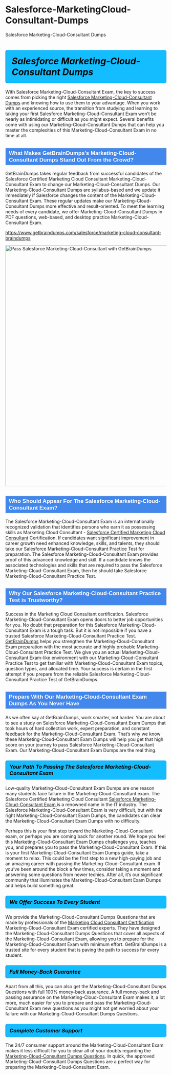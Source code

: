 # Salesforce-MarketingCloud-Consultant-Dumps
Salesforce Marketing-Cloud-Consultant Dumps
<h1><strong><span style="display: block; color: #000000; background: #14BDFF; border: 0.5px solid #AED6F1; border-left: 3px solid #3498DB; padding: .6em; border-radius: 6px;">                     <em>Salesforce Marketing-Cloud-Consultant <span class="exam_variation">Dumps</span> </em>                </span></strong>            </h1>                        <p>With Salesforce Marketing-Cloud-Consultant Exam, the key to success comes from picking the right <a href="https://www.getbraindumps.com/salesforce/marketing-cloud-consultant-braindumps">Salesforce Marketing-Cloud-Consultant <span class="exam_variation">Dumps</span></a> and             knowing how to use them to your advantage.             When you work with an experienced source, the transition from studying and learning to taking your first Salesforce Marketing-Cloud-Consultant Exam             won’t be nearly as intimidating or difficult as you might expect. Several benefits come with using our Marketing-Cloud-Consultant <span class="exam_variation">Dumps</span> that can             help you master the complexities of this Marketing-Cloud-Consultant Exam in no time at all.</p>                        <h2 style="background: #4287ec; border: 1px solid #cccccc; padding: 5px 10px;">                <span style="color: #ffffff;">                    <span style="font-size: 11pt;">                        <span style="line-height: normal;">                            <span style="font-family: Calibri,sans-serif;">                                <strong>                                    <span style="font-size: 13.0pt;">What Makes GetBrainDumps's Marketing-Cloud-Consultant <span class="exam_variation">Dumps</span> Stand Out From the Crowd?</span>                                </strong>                            </span>                        </span>                    </span>                </span>            </h2>                        <p>GetBrainDumps takes regular feedback from successful candidates of the Salesforce Certified Marketing Cloud Consultant Marketing-Cloud-Consultant Exam to change             our Marketing-Cloud-Consultant <span class="exam_variation">Dumps</span>. Our Marketing-Cloud-Consultant <span class="exam_variation">Dumps</span> are syllabus-based and we update it immediately if Salesforce changes             the content of the Marketing-Cloud-Consultant Exam.             These regular updates make our Marketing-Cloud-Consultant <span class="exam_variation">Dumps</span> more effective and result-oriented. To meet the learning needs of every candidate,             we offer Marketing-Cloud-Consultant <span class="exam_variation">Dumps</span> in PDF questions, web-based, and desktop practice Marketing-Cloud-Consultant Exam.</p>                                    <p><a href="https://www.getbraindumps.com/salesforce/marketing-cloud-consultant-braindumps">https://www.getbraindumps.com/salesforce/marketing-cloud-consultant-braindumps</a></p>                        <p><a href="https://www.getbraindumps.com/"><img src="https://www.getbraindumps.com/images/get-updated-exam-questions-with-discount-getbraindumps.jpg" class="postImage" alt="Pass Salesforce Marketing-Cloud-Consultant with GetBrainDumps" width="750"></a></p>                                        <h2 style="background: #4287ec; border: 1px solid #cccccc; padding: 5px 10px;">                <span style="color: #ffffff;">                    <span style="font-size: 11pt;">                        <span style="line-height: normal;">                            <span style="font-family: Calibri,sans-serif;">                                <strong>                                    <span style="font-size: 13.0pt;">Who Should Appear For The Salesforce Marketing-Cloud-Consultant Exam?</span>                                </strong>                            </span>                        </span>                    </span>                </span>            </h2>                        <p>The Salesforce Marketing-Cloud-Consultant Exam is an internationally recognized validation that identifies persons who earn it as possessing skills as             Marketing Cloud Consultant - <a href="https://www.getbraindumps.com/salesforce/marketing-cloud-consultant-braindumps">Salesforce Certified Marketing Cloud Consultant</a> Certification. If candidates want significant improvement in             career growth need enhanced knowledge, skills, and talents, they should take our Salesforce Marketing-Cloud-Consultant <span class="exam_variation2">Practice Test</span> for preparation.             The Salesforce Marketing-Cloud-Consultant Exam provides proof of this advanced knowledge and skill. If a candidate knows the associated technologies and skills             that are required to pass the Salesforce Marketing-Cloud-Consultant Exam, then he should take Salesforce Marketing-Cloud-Consultant <span class="exam_variation2">Practice Test</span>.</p>                        <h2 style="background: #4287ec; border: 1px solid #cccccc; padding: 5px 10px;">                <span style="color: #ffffff;">                    <span style="font-size: 11pt;">                        <span style="line-height: normal;">                            <span style="font-family: Calibri,sans-serif;">                                <strong>                                    <span style="font-size: 13.0pt;">Why Our Salesforce Marketing-Cloud-Consultant <span class="exam_variation2">Practice Test</span> is Trustworthy?</span>                                </strong>                            </span>                        </span>                    </span>                </span>            </h2>                        <p>Success in the Marketing Cloud Consultant certification. Salesforce Marketing-Cloud-Consultant Exam opens doors to better job opportunities for you.             No doubt that preparation for this Salesforce Marketing-Cloud-Consultant Exam is a tough task. But it is not impossible if you have a trusted Salesforce Marketing-Cloud-Consultant <span class="exam_variation2">Practice Test</span>.             <a href="https://www.getbraindumps.com/">GetBrainDumps</a> helps you strengthen the Marketing-Cloud-Consultant Exam preparation with the most accurate and highly probable Marketing-Cloud-Consultant <span class="exam_variation2">Practice Test</span>. We give you an             actual Marketing-Cloud-Consultant Exam-like environment with our Marketing-Cloud-Consultant <span class="exam_variation2">Practice Test</span> to get familiar with Marketing-Cloud-Consultant Exam topics, question types, and allocated time.             Your success is certain in the first attempt if you prepare from the reliable Salesforce Marketing-Cloud-Consultant <span class="exam_variation2">Practice Test</span> of GetBrainDumps.</p>                        <h2 style="background: #4287ec; border: 1px solid #cccccc; padding: 5px 10px;">                <span style="color: #ffffff;">                    <span style="font-size: 11pt;">                        <span style="line-height: normal;">                            <span style="font-family: Calibri,sans-serif;">                                <strong>                                    <span style="font-size: 13.0pt;">Prepare With Our Marketing-Cloud-Consultant <span class="exam_variation3">Exam Dumps</span> As You Never Have</span>                                </strong>                            </span>                        </span>                    </span>                </span>            </h2>                        <p>As we often say at GetBrainDumps, work smarter, not harder. You are about to see a study on Salesforce Marketing-Cloud-Consultant <span class="exam_variation3">Exam Dumps</span> that took hours of hard collection work,             expert preparation, and constant feedback for the Marketing-Cloud-Consultant Exam. That’s why we know these Marketing-Cloud-Consultant <span class="exam_variation3">Exam Dumps</span> will help you get that high score on your             journey to pass Salesforce Marketing-Cloud-Consultant Exam. Our Marketing-Cloud-Consultant <span class="exam_variation3">Exam Dumps</span> are the real thing.</p>                        <h3>                <strong>                    <span style="display: block; color: #000000; background: #14BDFF; border: 0.5px solid #AED6F1; border-left: 3px solid #3498DB; padding: .6em; border-radius: 6px;">                        <em>Your Path To Passing The Salesforce Marketing-Cloud-Consultant Exam</em>                    </span>                </strong>            </h3>                        <p>Low-quality Marketing-Cloud-Consultant <span class="exam_variation3">Exam Dumps</span> are one reason many students face failure in the Marketing-Cloud-Consultant exam. The Salesforce Certified Marketing Cloud Consultant <a href="https://www.getbraindumps.com/salesforce-braindumps.html">Salesforce Marketing-Cloud-Consultant Exam </a>             is a renowned name in the IT industry. The Salesforce Marketing-Cloud-Consultant Exam is very difficult, but with the right Marketing-Cloud-Consultant <span class="exam_variation3">Exam Dumps</span>, the candidates can clear the             Marketing-Cloud-Consultant <span class="exam_variation3">Exam Dumps</span> with no difficulty.</p>                        <p>Perhaps this is your first step toward the Marketing-Cloud-Consultant exam, or perhaps you are coming back for another round. We hope you feel this             Marketing-Cloud-Consultant <span class="exam_variation3">Exam Dumps</span> challenges you,             teaches you, and prepares you to pass the Marketing-Cloud-Consultant Exam. If this is your first Marketing-Cloud-Consultant <span class="exam_variation3">Exam Dumps</span> guide, take a moment to relax. This could be the first step to             a new high-paying job and an amazing career with passing the Marketing-Cloud-Consultant exam. If you’ve been around the block a few times, consider taking a moment and             answering some questions from newer techies. After all, it’s our significant community that illuminates the Marketing-Cloud-Consultant <span class="exam_variation3">Exam Dumps</span> and helps build something great.</p>                        <h3>                <strong>                    <span style="display: block; color: #000000; background: #14BDFF; border: 0.5px solid #AED6F1; border-left: 3px solid #3498DB; padding: .6em; border-radius: 6px;">                        <em>We Offer Success To Every Student</em>                    </span>                </strong>            </h3>                        <p>We provide the Marketing-Cloud-Consultant <span class="exam_variation4">Dumps Questions</span> that are made by professionals of the <a href="https://www.getbraindumps.com/salesforce/marketing-cloud-consultant-braindumps.html">Marketing Cloud Consultant Certification</a> Marketing-Cloud-Consultant Exam certified experts.             They have designed the Marketing-Cloud-Consultant <span class="exam_variation4">Dumps Questions</span> that cover all aspects of the Marketing-Cloud-Consultant Exam, allowing you to prepare for the            Marketing-Cloud-Consultant Exam with minimum effort.             GetBrainDumps is a trusted site for every student that is paving the path to success for every student.</p>                        <h3>                <strong>                    <span style="display: block; color: #000000; background: #14BDFF; border: 0.5px solid #AED6F1; border-left: 3px solid #3498DB; padding: .6em; border-radius: 6px;">                        <em>Full Money-Back Guarantee</em>                    </span>                </strong>            </h3>                        <p>Apart from all this, you can also get the Marketing-Cloud-Consultant <span class="exam_variation4">Dumps Questions</span> with full 100% money-back assurance. A full money-back and passing assurance on             the Marketing-Cloud-Consultant Exam makes it,             a lot more, much easier for you to prepare and pass the Marketing-Cloud-Consultant Exam new questions as you might             not get worried about your failure with our Marketing-Cloud-Consultant <span class="exam_variation4">Dumps Questions</span>.</p>                                    <h3>                <strong>                    <span style="display: block; color: #000000; background: #14BDFF; border: 0.5px solid #AED6F1; border-left: 3px solid #3498DB; padding: .6em; border-radius: 6px;">                        <em>Complete Customer Support</em>                    </span>                </strong>            </h3>                        <p>The 24/7 consumer support around the Marketing-Cloud-Consultant Exam makes it less difficult for you to clear all of your doubts regarding the <a href="https://www.getbraindumps.com/salesforce/marketing-cloud-consultant-braindumps">Marketing-Cloud-Consultant <span class="exam_variation4">Dumps Questions</span></a>. In quick,             the approved Marketing-Cloud-Consultant <span class="exam_variation4">Dumps Questions</span> are a perfect way for preparing the Marketing-Cloud-Consultant Exam.</p>                    
